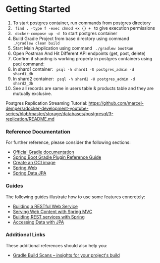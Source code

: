 # Getting Started

1. To start postgres container, run commands from postgres directory
2. <code> find . -type f -exec chmod +x {} + </code> to give execution permissions
3. <code> docker-compose up -d </code> to start postgres container
4. Build Gradle Project from base directory using command <code> ./gradlew clean build </code>
5. Start Main Application using command <code> ./gradlew bootRun </code>
6. Open Postman And Hit Different API endpoints (get, post, delete)
7. Confirm if sharding is working properly in postgres containers using psql command:
8. In shard1 container: <code> psql -h shard1 -U postgres_admin -d shard1_db </code>
9. In shard2 container: <code> psql -h shard2 -U postgres_admin -d shard2_db </code>
10. See all records are same in users table & products table and they are mutually exclusive.

Postgres Replication Streaming Tutorial: https://github.com/marcel-dempers/docker-development-youtube-series/blob/master/storage/databases/postgresql/3-replication/README.md

### Reference Documentation

For further reference, please consider the following sections:

- [Official Gradle documentation](https://docs.gradle.org)
- [Spring Boot Gradle Plugin Reference Guide](https://docs.spring.io/spring-boot/docs/3.3.2/gradle-plugin/reference/html/)
- [Create an OCI image](https://docs.spring.io/spring-boot/docs/3.3.2/gradle-plugin/reference/html/#build-image)
- [Spring Web](https://docs.spring.io/spring-boot/docs/3.3.2/reference/htmlsingle/index.html#web)
- [Spring Data JPA](https://docs.spring.io/spring-boot/docs/3.3.2/reference/htmlsingle/index.html#data.sql.jpa-and-spring-data)

### Guides

The following guides illustrate how to use some features concretely:

- [Building a RESTful Web Service](https://spring.io/guides/gs/rest-service/)
- [Serving Web Content with Spring MVC](https://spring.io/guides/gs/serving-web-content/)
- [Building REST services with Spring](https://spring.io/guides/tutorials/rest/)
- [Accessing Data with JPA](https://spring.io/guides/gs/accessing-data-jpa/)

### Additional Links

These additional references should also help you:

- [Gradle Build Scans – insights for your project's build](https://scans.gradle.com#gradle)
